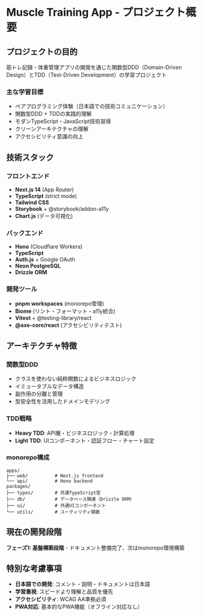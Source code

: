 # Muscle Training App - プロジェクト概要

## プロジェクトの目的
筋トレ記録・体重管理アプリの開発を通じた関数型DDD（Domain-Driven Design）とTDD（Test-Driven Development）の学習プロジェクト

### 主な学習目標
- ペアプログラミング体験（日本語での技術コミュニケーション）
- 関数型DDD + TDDの実践的理解
- モダンTypeScript・JavaScript技術習得
- クリーンアーキテクチャの理解
- アクセシビリティ意識の向上

## 技術スタック

### フロントエンド
- **Next.js 14** (App Router)
- **TypeScript** (strict mode)
- **Tailwind CSS**
- **Storybook** + @storybook/addon-a11y
- **Chart.js** (データ可視化)

### バックエンド
- **Hono** (Cloudflare Workers)
- **TypeScript**
- **Auth.js** + Google OAuth
- **Neon PostgreSQL**
- **Drizzle ORM**

### 開発ツール
- **pnpm workspaces** (monorepo管理)
- **Biome** (リント・フォーマット・a11y統合)
- **Vitest** + @testing-library/react
- **@axe-core/react** (アクセシビリティテスト)

## アーキテクチャ特徴

### 関数型DDD
- クラスを使わない純粋関数によるビジネスロジック
- イミュータブルなデータ構造
- 副作用の分離と管理
- 型安全性を活用したドメインモデリング

### TDD戦略
- **Heavy TDD**: API層・ビジネスロジック・計算処理
- **Light TDD**: UIコンポーネント・認証フロー・チャート設定

### monorepo構成
```
apps/
├── web/          # Next.js frontend
└── api/          # Hono backend
packages/
├── types/        # 共通TypeScript型
├── db/           # データベース関連（Drizzle ORM）
├── ui/           # 共通UIコンポーネント
└── utils/        # ユーティリティ関数
```

## 現在の開発段階
**フェーズ1: 基盤構築段階** - ドキュメント整備完了、次はmonorepo環境構築

## 特別な考慮事項
- **日本語での開発**: コメント・説明・ドキュメントは日本語
- **学習重視**: スピードより理解と品質を優先
- **アクセシビリティ**: WCAG AA準拠必須
- **PWA対応**: 基本的なPWA機能（オフライン対応なし）